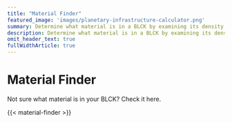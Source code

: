```yaml
---
title: "Material Finder"
featured_image: 'images/planetary-infrastructure-calculator.png'
summary: Determine what material is in a BLCK by examining its density.
description: Determine what material is in a BLCK by examining its density.
omit_header_text: true
fullWidthArticle: true
---
```


# Material Finder

Not sure what material is in your BLCK? Check it here.

{{< material-finder >}}

